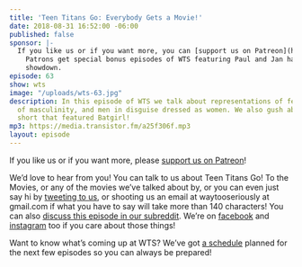 ```yaml
---
title: 'Teen Titans Go: Everybody Gets a Movie!'
date: 2018-08-31 16:52:00 -06:00
published: false
sponsor: |-
  If you like us or if you want more, you can [support us on Patreon](https://www.patreon.com/clockworkscast)!
    Patrons get special bonus episodes of WTS featuring Paul and Jan having a trivia
    showdown.
episode: 63
show: wts
image: "/uploads/wts-63.jpg"
description: In this episode of WTS we talk about representations of femininity, representations
  of masculinity, and men in disguise dressed as women. We also gush about the pre-movie
  short that featured Batgirl!
mp3: https://media.transistor.fm/a25f306f.mp3
layout: episode
---
```


If you like us or if you want more, please [support us on Patreon](https://www.patreon.com/clockworkscast)!

We’d love to hear from you! You can talk to us about Teen Titans Go! To the Movies, or any of the movies we’ve talked about by, or you can even just say hi by [tweeting to us](http://www.twitter.com/wtscast), or shooting us an email at waytooseriously at gmail.com if what you have to say will take more than 140 characters! You can also [discuss this episode in our subreddit](https://www.reddit.com/r/Goodstuff_fm/). We’re on [facebook](http://facebook.com/clockworkscast) and [instagram](https://www.instagram.com/clockworkscast) too if you care about those things!

Want to know what’s coming up at WTS? We’ve got [a schedule](https://docs.google.com/document/d/1f6fvTgbzQOCUD_potL6mWClmSC3D2cOBgKz36OwSC68) planned for the next few episodes so you can always be prepared!
